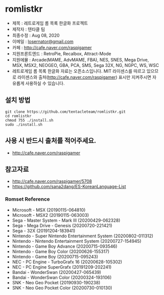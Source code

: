 # romlistkr

* 제목 : 레트로게임 롬 목록 한글화 프로젝트
* 제작자 : 텐타클 팀
* 최종수정 : Aug 08, 2020
* 이메일 : losernator@gmail.com
* 카페 : http://cafe.naver.com/raspigamer
* 지원프론트엔드 : RetroPie, Recalbox, Attract-Mode
* 지원에뮬 : Arcade(MAME, AdvMAME, FBA), NES, SNES, Mega Drive, MSX, MSX2, NEOGEO, GBA, PCA, SMS, Sega 32X, NG, NGPC, WS, WSC
* 레트로게임 롬 목록 한글화 자료는 오픈소스입니다. MIT 라이센스를 따르고 있으므로 라이센스와 출처(http://cafe.naver.com/raspigamer) 표시만 지켜주시면 자유롭게 사용하실 수 있습니다.

## 설치 방법
<pre><code>git clone https://github.com/tentacleteam/romlistkr.git
cd romlistkr
chmod 755 ./install.sh
sudo ./install.sh</code></pre>

## 사용 시 반드시 출처를 적어주세요.
* http://cafe.naver.com/raspigamer

## 참고자료
* http://cafe.naver.com/raspigamer/5708
* https://github.com/sana2dang/ES-KoreanLanguage-List


### Romset Reference
* Microsoft - MSX (20190115-064810)
* Microsoft - MSX2 (20190115-063003)
* Sega - Master System - Mark III (20200429-062328)
* Sega - Mega Drive - Genesis (20200720-221421)
* Sega - 32X (20191204-183941)
* Nintendo - Super Nintendo Entertainment System (20200802-011312)
* Nintendo - Nintendo Entertainment System (20200727-154945)
* Nintendo - Game Boy Advance (20200715-093546)
* Nintendo - Game Boy Color (20200626-155317)
* Nintendo - Game Boy (20200715-095243)
* NEC - PC Engine - TurboGrafx 16 (20200628-105302)
* NEC - PC Engine SuperGrafx (20191209-202241)
* Bandai - WonderSwan (20200427-065439)
* Bandai - WonderSwan Color (20200324-193106)
* SNK - Neo Geo Pocket (20190930-190238)
* SNK - Neo Geo Pocket Color (20200730-010130)